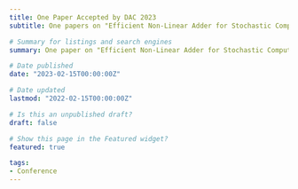 ```yaml
---
title: One Paper Accepted by DAC 2023
subtitle: One papers on "Efficient Non-Linear Adder for Stochastic Computing with Approximate Spatial-Temporal Sorting Network" is accpeted by DAC'2023.

# Summary for listings and search engines
summary: One paper on "Efficient Non-Linear Adder for Stochastic Computing with Approximate Spatial-Temporal Sorting Network" is accepted by DAC'2023 as a regular paper.

# Date published
date: "2023-02-15T00:00:00Z"

# Date updated
lastmod: "2022-02-15T00:00:00Z"

# Is this an unpublished draft?
draft: false

# Show this page in the Featured widget?
featured: true

tags:
- Conference
---
```


